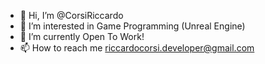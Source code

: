 - 👋 Hi, I’m @CorsiRiccardo
- 👀 I’m interested in Game Programming (Unreal Engine)
- 🌱 I’m currently Open To Work!
- 📫 How to reach me riccardocorsi.developer@gmail.com

<!---
CorsiRiccardo/CorsiRiccardo is a ✨ special ✨ repository because its `README.md` (this file) appears on your GitHub profile.
You can click the Preview link to take a look at your changes.
--->

